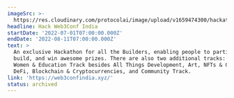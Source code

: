 ```yaml
---
imageSrc: >-
  https://res.cloudinary.com/protocolai/image/upload/v1659474300/hackathons/Screen_Shot_2022-08-02_at_14.04.38_tptxrd.png
headline: Hack Web3Conf India
startDate: '2022-07-01T07:00:00.000Z'
endDate: '2022-08-11T07:00:00.000Z'
text: >
  An exclusive Hackathon for all the Builders, enabling people to participate,
  build, and win awesome prizes. There are also two additional tracks: Hack for
  Women & Education Track besides All Things Development, Art, NFTs & Gaming,
  DeFi, Blockchain & Cryptocurrencies, and Community Track.
link: 'https://web3confindia.xyz/'
status: archived
---
```


